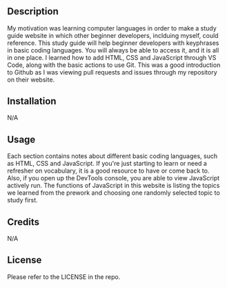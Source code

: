 # <Prework Study Guide Webpage>

## Description

My motivation was learning computer languages in order to make a study guide website in which other beginner developers, inclduing myself, could reference. 
This study guide will help beginner developers with keyphrases in basic coding languages. You will always be able to access it, and it is all in one place. 
I learned how to add HTML, CSS and JavaScript through VS Code, along with the basic actions to use Git. This was a good introduction to Github as I was viewing pull requests and issues through my repository on their website. 

## Installation

N/A

## Usage

Each section contains notes about different basic coding languages, such as HTML, CSS and JavaScript. If you're just starting to learn or need a refresher on vocabulary, it is a good resource to have or come back to. Also, if you open up the DevTools console, you are able to view JavaScript actively run. The functions of JavaScript in this website is listing the topics we learned from the prework and choosing one randomly selected topic to study first.

## Credits

N/A

## License

Please refer to the LICENSE in the repo.
